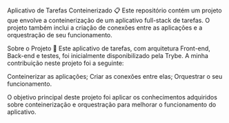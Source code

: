 Aplicativo de Tarefas Conteinerizado 📋
Este repositório contém um projeto que envolve a conteinerização de um aplicativo full-stack de tarefas. O projeto também inclui a criação de conexões entre as aplicações e a orquestração de seu funcionamento.

Sobre o Projeto 📖
Este aplicativo de tarefas, com arquitetura Front-end, Back-end e testes, foi inicialmente disponibilizado pela Trybe. A minha contribuição neste projeto foi a seguinte:

Conteinerizar as aplicações;
Criar as conexões entre elas;
Orquestrar o seu funcionamento.

O objetivo principal deste projeto foi aplicar os conhecimentos adquiridos sobre conteinerização e orquestração para melhorar o funcionamento do aplicativo.
